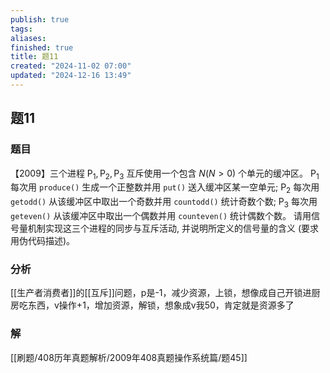 ```yaml
---
publish: true
tags: 
aliases: 
finished: true
title: 题11
created: "2024-11-02 07:00"
updated: "2024-12-16 13:49"
---
```

## 题11
### 题目
【2009】三个进程 ${\mathrm{P}}_{1},{\mathrm{P}}_{2},{\mathrm{P}}_{3}$ 互斥使用一个包含 $N( {N > 0})$ 个单元的缓冲区。
${\mathrm{P}}_{1}$ 每次用 `produce()` 生成一个正整数并用 `put()` 送入缓冲区某一空单元;
${\mathrm{P}}_{2}$ 每次用 `getodd()` 从该缓冲区中取出一个奇数并用 `countodd()` 统计奇数个数; 
${\mathrm{P}}_{3}$ 每次用 `geteven()` 从该缓冲区中取出一个偶数并用 `counteven()` 统计偶数个数。
请用信号量机制实现这三个进程的同步与互斥活动, 并说明所定义的信号量的含义 (要求用伪代码描述)。
### 分析
[[生产者消费者]]的[[互斥]]问题，p是-1，减少资源，上锁，想像成自己开锁进厨房吃东西，v操作+1，增加资源，解锁，想象成v我50，肯定就是资源多了
### 解
[[刷题/408历年真题解析/2009年408真题操作系统篇/题45]]